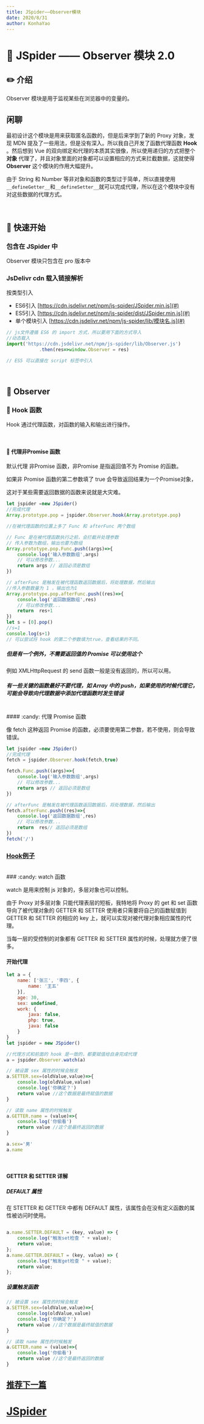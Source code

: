 ```yaml
---
title: JSpider——Observer模块
date: 2020/8/31
author: KonhaYao
---
```




# :book: JSpider —— Observer 模块 2.0

## :pencil2: 介绍

Observer 模块是用于监视某些在浏览器中的变量的。

## 闲聊
最初设计这个模块是用来获取匿名函数的，但是后来学到了新的 Proxy 对象，发现 MDN 提及了一些用法，但是没有深入。所以我自己开发了函数代理函数 **Hook** 。然后想到 Vue 的双向绑定和代理的本质其实很像，所以使用递归的方式把整个 **对象** 代理了，并且对象里面的对象都可以设置相应的方式来拦截数据，这就使得 **Observer** 这个模块的作用大幅提升。

由于 String 和 Number 等非对象和函数的类型过于简单，所以直接使用`__defineGetter__`和`__defineSetter__`就可以完成代理，所以在这个模块中没有对这些数据的代理方式。

<br>


## :hammer: 快速开始

###  包含在 JSpider 中

Observer 模块只包含在 pro 版本中

### JsDelivr cdn 载入链接解析

按类型引入 
- ES6引入 [https://cdn.jsdelivr.net/npm/js-spider/JSpider.min.js](#)
- ES5引入 [https://cdn.jsdelivr.net/npm/js-spider/dist/JSpider.min.js](#)
- 单个模块引入 [https://cdn.jsdelivr.net/npm/js-spider/lib/模块名.js](#)

```js
// js文件遵循 ES6 的 import 方式，所以要用下面的方式导入
//动态载入
import('https://cdn.jsdelivr.net/npm/js-spider/lib/Observer.js')
            .then(res=>window.Observer = res)

// ES5 可以直接在 script 标签中引入
```

<br>

## :book: Observer 

### :candy: Hook 函数

Hook 通过代理函数，对函数的输入和输出进行操作。

<br>

#### :candy: 代理非Promise 函数

默认代理 非Promise 函数，非Promise 是指返回值不为 Promise 的函数。

如果非 Promise 函数的第二参数填了 true 会导致返回结果为一个Promise对象，

这对于某些需要返回数据的函数来说就是大灾难。

```js
let jspider =new JSpider()
//完成代理
Array.prototype.pop = jspider.Observer.hook(Array.prototype.pop)

//在被代理函数的位置上多了 Func 和 afterFunc 两个数组

// Func 是在被代理函数执行之前，会拦截并处理参数
// 传入参数为数组，输出也要为数组
Array.prototype.pop.Func.push((args)=>{
    console.log('输入参数数组',args)
    // 可以修改参数...
    return args // 返回必须是数组
})

// afterFunc 是触发在被代理函数返回数据后，将处理数据，然后输出
//传入参数数量为 1 ，输出也为1
Array.prototype.pop.afterFunc.push((res)=>{
    console.log('返回数据数组',res)
    // 可以修改参数...
    return  res+1
})
let s = [0].pop() 
//s=1
console.log(s+1)
// 可以尝试将 hook 的第二个参数填为true，查看结果的不同。
```

##### 但是有一个例外，不需要返回值的 Promise 可以使用这个
例如 XMLHttpRequest 的 send 函数一般是没有返回的，所以可以用。

##### 有一些关键的函数最好不要代理，如 Array 中的 push，如果使用的时候代理它，可能会导致向代理数据中添加代理函数时发生错误
 
<br>
#### :candy: 代理 Promise 函数

像 fetch 这种返回 Promise 的函数，必须要使用第二参数，若不使用，则会导致错误。

```js
let jspider =new JSpider()
//完成代理
fetch = jspider.Observer.hook(fetch,true)

fetch.Func.push((args)=>{
    console.log('输入参数数组',args)
    // 可以修改参数...
    return args // 返回必须是数组
})

// afterFunc 是触发在被代理函数返回数据后，将处理数据，然后输出
fetch.afterFunc.push((res)=>{
    console.log('返回数据数组',res)
    // 可以修改参数...
    return  res// 返回必须是数组
})
fetch('/')
```
### [Hook例子](./Observer/Hook扩展操作.md) 

<br>
### :candy: watch 函数

watch 是用来控制 js 对象的，多层对象也可以控制。

由于 Proxy 对多层对象 只能代理表层的短板，我特地将 Proxy 的 get 和 set 函数导向了被代理对象的 GETTER 和 SETTER 使用者只需要将自己的函数赋值到 GETTER 和 SETTER 的相应的 key 上，就可以实现对被代理对象相应属性的代理。

当每一层的受控制的对象都有 GETTER 和 SETTER 属性的时候，处理就方便了很多。

#### 开始代理

```js
let a = {
    name: ['张三', '李四', {
        name: '王五'
    }],
    age: 30,
    sex: undefined,
    work: {
        java: false,
        php: true,
        java: false
    }
}
let jspider = new JSpider()

//代理方式和前面的 hook 是一致的，都要赋值给自身完成代理
a = jspider.Observer.watch(a)

// 被设置 sex 属性的时候会触发
a.SETTER.sex=(oldValue,value)=>{
    console.log(oldValue,value)
    console.log('你确定？')
    return value //这个数据是最终赋值的数据
}

// 读取 name 属性的时候触发
a.GETTER.name = (value)=>{
    console.log('你偷看')
    return value //这个是最终返回的数据
}

a.sex='男'
a.name
```

<br>

#### GETTER 和 SETTER 详解

##### DEFAULT 属性

在 STETTER 和 GETTER 中都有 DEFAULT 属性，该属性会在没有定义函数的属性被访问时使用。

```js

a.name.SETTER.DEFAULT = (key, value) => {
    console.log("触发set检查 " + value);
    return value;
};
a.name.GETTER.DEFAULT = (key, value) => {
    console.log("触发get检查 " + value);
    return value;
};
```

##### 设置触发函数

```js
// 被设置 sex 属性的时候会触发
a.SETTER.sex=(oldValue,value)=>{
    console.log(oldValue,value)
    console.log('你确定？')
    return value //这个数据是最终赋值的数据
}

// 读取 name 属性的时候触发
a.GETTER.name = (value)=>{
    console.log('你偷看')
    return value //这个是最终返回的数据
}
```



## [推荐下一篇](./Copy.md)
# [JSpider](../JSpider.md)